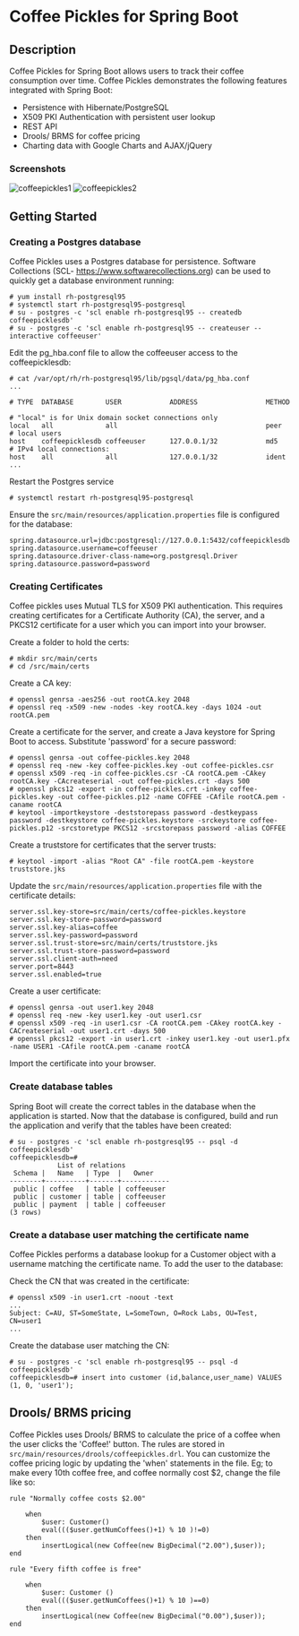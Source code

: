 # Coffee Pickles for Spring Boot

## Description

Coffee Pickles for Spring Boot allows users to track their coffee consumption over time. Coffee Pickles demonstrates the following features integrated with Spring Boot:

* Persistence with Hibernate/PostgreSQL
* X509 PKI Authentication with persistent user lookup
* REST API
* Drools/ BRMS for coffee pricing
* Charting data with Google Charts and AJAX/jQuery

### Screenshots

![coffeepickles1](http://i.imgur.com/ZFpAJly.png) ![coffeepickles2](http://i.imgur.com/OwXKeCK.png)

## Getting Started

### Creating a Postgres database

Coffee Pickles uses a Postgres database for persistence. Software Collections (SCL- https://www.softwarecollections.org) can be used to quickly get a database environment running:

```
# yum install rh-postgresql95
# systemctl start rh-postgresql95-postgresql
# su - postgres -c 'scl enable rh-postgresql95 -- createdb coffeepicklesdb'
# su - postgres -c 'scl enable rh-postgresql95 -- createuser --interactive coffeeuser'
```
Edit the pg_hba.conf file to allow the coffeeuser access to the coffeepicklesdb:

```
# cat /var/opt/rh/rh-postgresql95/lib/pgsql/data/pg_hba.conf
...

# TYPE  DATABASE        USER            ADDRESS                 METHOD

# "local" is for Unix domain socket connections only
local   all             all                                     peer
# local users
host    coffeepicklesdb coffeeuser      127.0.0.1/32            md5
# IPv4 local connections:
host    all             all             127.0.0.1/32            ident
...
```
Restart the Postgres service
```
# systemctl restart rh-postgresql95-postgresql
```
Ensure the `src/main/resources/application.properties` file is configured for the database:

```
spring.datasource.url=jdbc:postgresql://127.0.0.1:5432/coffeepicklesdb
spring.datasource.username=coffeeuser
spring.datasource.driver-class-name=org.postgresql.Driver
spring.datasource.password=password

```

### Creating Certificates

Coffee pickles uses Mutual TLS for X509 PKI authentication. This requires creating certificates for a Certificate Authority (CA), the server, and a PKCS12 certificate for a user which you can import into your browser.

Create a folder to hold the certs:
```
# mkdir src/main/certs
# cd /src/main/certs
```
Create a CA key:
```
# openssl genrsa -aes256 -out rootCA.key 2048
# openssl req -x509 -new -nodes -key rootCA.key -days 1024 -out rootCA.pem
```
Create a certificate for the server, and create a Java keystore for Spring Boot to access. Substitute 'password' for a secure password:
```
# openssl genrsa -out coffee-pickles.key 2048
# openssl req -new -key coffee-pickles.key -out coffee-pickles.csr
# openssl x509 -req -in coffee-pickles.csr -CA rootCA.pem -CAkey rootCA.key -CAcreateserial -out coffee-pickles.crt -days 500
# openssl pkcs12 -export -in coffee-pickles.crt -inkey coffee-pickles.key -out coffee-pickles.p12 -name COFFEE -CAfile rootCA.pem -caname rootCA
# keytool -importkeystore -deststorepass password -destkeypass password -destkeystore coffee-pickles.keystore -srckeystore coffee-pickles.p12 -srcstoretype PKCS12 -srcstorepass password -alias COFFEE
```
Create a truststore for certificates that the server trusts:
```
# keytool -import -alias "Root CA" -file rootCA.pem -keystore truststore.jks
```

Update the `src/main/resources/application.properties` file with the certificate details:
```
server.ssl.key-store=src/main/certs/coffee-pickles.keystore
server.ssl.key-store-password=password
server.ssl.key-alias=coffee
server.ssl.key-password=password
server.ssl.trust-store=src/main/certs/truststore.jks
server.ssl.trust-store-password=password
server.ssl.client-auth=need
server.port=8443
server.ssl.enabled=true

```
Create a user certificate:
```
# openssl genrsa -out user1.key 2048
# openssl req -new -key user1.key -out user1.csr
# openssl x509 -req -in user1.csr -CA rootCA.pem -CAkey rootCA.key -CACreateserial -out user1.crt -days 500
# openssl pkcs12 -export -in user1.crt -inkey user1.key -out user1.pfx -name USER1 -CAfile rootCA.pem -caname rootCA
```
Import the certificate into your browser.


### Create database tables

Spring Boot will create the correct tables in the database when the application is started. Now that the database is configured, build and run the application and verify that the tables have been created:

```
# su - postgres -c 'scl enable rh-postgresql95 -- psql -d coffeepicklesdb'
coffeepicklesdb=#
            List of relations
 Schema |   Name   | Type  |   Owner
--------+----------+-------+------------
 public | coffee   | table | coffeeuser
 public | customer | table | coffeeuser
 public | payment  | table | coffeeuser
(3 rows)

```

### Create a database user matching the certificate name

Coffee Pickles performs a database lookup for a Customer object with a username matching the certificate name. To add the user to the database:

Check the CN that was created in the certificate:
```
# openssl x509 -in user1.crt -noout -text
...
Subject: C=AU, ST=SomeState, L=SomeTown, O=Rock Labs, OU=Test, CN=user1
...
```
Create the database user matching the CN:

```
# su - postgres -c 'scl enable rh-postgresql95 -- psql -d coffeepicklesdb'
coffeepicklesdb=# insert into customer (id,balance,user_name) VALUES (1, 0, 'user1');
```

## Drools/ BRMS pricing

Coffee Pickles uses Drools/ BRMS to calculate the price of a coffee when the user clicks the 'Coffee!' button. The rules are stored in `src/main/resources/drools/coffeepickles.drl`. You can customize the coffee pricing logic by updating the 'when' statements in the file. Eg; to make every 10th coffee free, and coffee normally cost $2, change the file like so:
```
rule "Normally coffee costs $2.00"

    when
        $user: Customer()
        eval((($user.getNumCoffees()+1) % 10 )!=0)
    then
        insertLogical(new Coffee(new BigDecimal("2.00"),$user));
end

rule "Every fifth coffee is free"

    when
        $user: Customer ()
        eval((($user.getNumCoffees()+1) % 10 )==0)
    then
        insertLogical(new Coffee(new BigDecimal("0.00"),$user));
end
```


